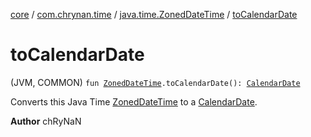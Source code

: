 [core](../../index.md) / [com.chrynan.time](../index.md) / [java.time.ZonedDateTime](index.md) / [toCalendarDate](./to-calendar-date.md)

# toCalendarDate

(JVM, COMMON) `fun `[`ZonedDateTime`](https://docs.oracle.com/javase/8/docs/api/java/time/ZonedDateTime.html)`.toCalendarDate(): `[`CalendarDate`](../-calendar-date/index.md)

Converts this Java Time [ZonedDateTime](https://docs.oracle.com/javase/8/docs/api/java/time/ZonedDateTime.html) to a [CalendarDate](../-calendar-date/index.md).

**Author**
chRyNaN

